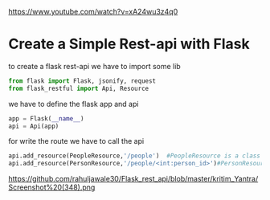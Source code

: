 https://www.youtube.com/watch?v=xA24wu3z4q0
# Create a Simple Rest-api with Flask

to create a flask rest-api we have to import some lib
```python
from flask import Flask, jsonify, request
from flask_restful import Api, Resource
```

we have to define the flask app and api 
```python
app = Flask(__name__)
api = Api(app)
```

for write the route we have to call the api 
```python
api.add_resource(PeopleResource,'/people')  #PeopleResource is a class name
api.add_resource(PersonResource,'/people/<int:person_id>')#PersonResource is a class name
```
https://github.com/rahuljawale30/Flask_rest_api/blob/master/kritim_Yantra/Screenshot%20(348).png
